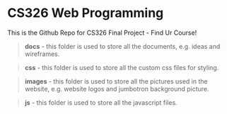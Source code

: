# CS326 Web Programming

This is the Github Repo for CS326 Final Project - Find Ur Course!

>  **docs** - this folder is used to store all the documents, e.g. ideas and wireframes.

>  **css** - this folder is used to store all the custom css files for styling.

>  **images** - this folder is used to store all the pictures used in the website, e.g. website logos and jumbotron background picture.

>  **js** - this folder is used to store all the javascript files.